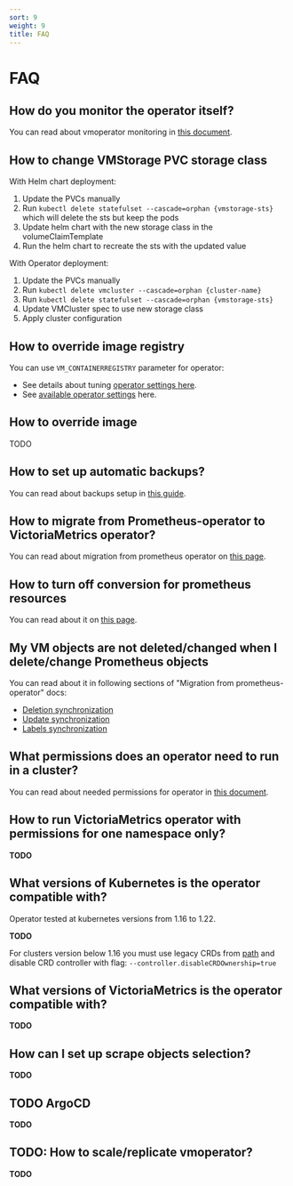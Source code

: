 ```yaml
---
sort: 9
weight: 9
title: FAQ
---
```


# FAQ

## How do you monitor the operator itself?

You can read about vmoperator monitoring in [this document](https://docs.victoriametrics.com/vmoperator/monitoring.html).

## How to change VMStorage PVC storage class

With Helm chart deployment:

1. Update the PVCs manually
2. Run `kubectl delete statefulset --cascade=orphan {vmstorage-sts}` which will delete the sts but keep the pods
3. Update helm chart with the new storage class in the volumeClaimTemplate
4. Run the helm chart to recreate the sts with the updated value

With Operator deployment:

1. Update the PVCs manually
2. Run `kubectl delete vmcluster --cascade=orphan {cluster-name}`
3. Run `kubectl delete statefulset --cascade=orphan {vmstorage-sts}`
4. Update VMCluster spec to use new storage class
5. Apply cluster configuration

## How to override image registry

You can use `VM_CONTAINERREGISTRY` parameter for operator:

- See details about tuning [operator settings here](https://docs.victoriametrics.com/vmoperator/setup.html#settings).
- See [available operator settings](https://docs.victoriametrics.com/vmoperator/vars.html) here.

## How to override image

TODO

## How to set up automatic backups?

You can read about backups setup in [this guide](https://docs.victoriametrics.com/vmoperator/guides/backups.html).

## How to migrate from Prometheus-operator to VictoriaMetrics operator?

You can read about migration from prometheus operator on [this page](https://docs.victoriametrics.com/vmoperator/migration.html).

## How to turn off conversion for prometheus resources

You can read about it on [this page](https://docs.victoriametrics.com/vmoperator/migration.html#objects-convesion).

## My VM objects are not deleted/changed when I delete/change Prometheus objects

You can read about it in following sections of "Migration from prometheus-operator" docs:

- [Deletion synchronization](https://docs.victoriametrics.com/vmoperator/migration.html#deletion-synchronization)
- [Update synchronization](https://docs.victoriametrics.com/vmoperator/migration.html#update-synchronization)
- [Labels synchronization](https://docs.victoriametrics.com/vmoperator/migration.html#labels-synchronization)

## What permissions does an operator need to run in a cluster?

You can read about needed permissions for operator in [this document](https://docs.victoriametrics.com/vmoperator/security.html#roles).

## How to run VictoriaMetrics operator with permissions for one namespace only?

**TODO**

## What versions of Kubernetes is the operator compatible with?

Operator tested at kubernetes versions from 1.16 to 1.22.

**TODO**

For clusters version below 1.16 you must use legacy CRDs from [path](https://github.com/VictoriaMetrics/operator/tree/master/config/crd/legacy)
and disable CRD controller with flag: `--controller.disableCRDOwnership=true`

## What versions of VictoriaMetrics is the operator compatible with?

**TODO**

## How can I set up scrape objects selection?

**TODO**

## **TODO** ArgoCD

**TODO**

## TODO: How to scale/replicate vmoperator?

**TODO**

